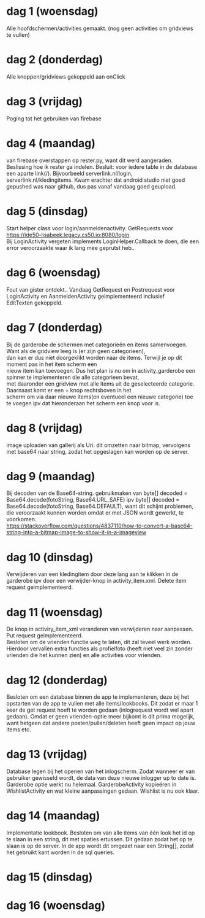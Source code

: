 # dag 1 (woensdag)  
Alle  hoofdschermen/activities gemaakt. (nog geen activities om gridviews te vullen)  
  
# dag 2 (donderdag)  
Alle knoppen/gridviews gekoppeld aan onClick  
  
# dag 3 (vrijdag)  
Poging tot het gebruiken van firebase  
  
# dag 4 (maandag)  
van firebase overstappen op rester.py, want dit werd aangeraden.  
Beslissing hoe ik rester ga indelen. Besluit: voor iedere table in de database een aparte link(/). Bijvoorbeeld serverlink.nl/login,  
serverlink.nl/kledingitems.  Kwam erachter dat android studio niet goed gepushed was naar github, dus pas vanaf vandaag goed geupload.
  
# dag 5 (dinsdag)  
Start helper class voor login/aanmeldenactivity. GetRequests voor https://ide50-lisabeek.legacy.cs50.io:8080/login.  
Bij LoginActivity vergeten implements LoginHelper.Callback te doen, die een error veroorzaakte waar ik lang mee geprutst heb..  
  
# dag 6 (woensdag)  
Fout van gister ontdekt.. Vandaag GetRequest en Postrequest voor LoginActivity en AanmeldenActivity geimplementeerd inclusief   
EditTexten gekoppeld.  
  
# dag 7 (donderdag)  
Bij de garderobe de schermen met categorieën en items samenvoegen. Want als de gridview leeg is (er zijn geen categorieen),  
dan kan er dus niet doorgeklikt worden naar de items. Terwijl je op dit moment pas in het item scherm een  
nieuw item kan toevoegen. Dus het plan is nu om in activity_garderobe een spinner te implementeren die alle categorieen bevat,   
met daaronder een gridview met alle items uit de geselecteerde categorie. Daarnaast komt er een + knop rechtsboven in het   
scherm om via daar nieuwe items(en eventueel een nieuwe categorie) toe te voegen ipv dat hieronderaan het scherm een knop voor is.  
  
# dag 8 (vrijdag)  
image uploaden van gallerij als Uri. dit omzetten naar bitmap, vervolgens met base64 naar string, zodat het opgeslagen kan worden op de server.  
  
# dag 9 (maandag)  
Bij decoden van de Base64-string. gebruikmaken van byte[] decoded = Base64.decode(fotoString, Base64.URL_SAFE) ipv byte[] decoded = Base64.decode(fotoString, Base64.DEFAULT), want dit schijnt problemen, die veroorzaakt kunnen worden omdat er met JSON wordt gewerkt, te voorkomen.  
https://stackoverflow.com/questions/4837110/how-to-convert-a-base64-string-into-a-bitmap-image-to-show-it-in-a-imageview  
  
# dag 10 (dinsdag)  
Verwijderen van een kledingitem door deze lang aan te klikken in de garderobe ipv door een verwijder-knop in activity_item.xml. Delete item request geimplementeerd.  
  
# dag 11 (woensdag)  
De knop in activiry_item_xml veranderen van verwijderen naar aanpassen. Put request geimplementeerd.  
Besloten om de vrienden functie weg te laten, dit zal teveel werk worden. Hierdoor vervallen extra functies als profielfoto (heeft niet veel zin zonder vrienden die het kunnen zien) en alle activities voor vrienden.   
  
# dag 12 (donderdag)  
Besloten om een database binnen de app te implementeren, deze bij het opstarten van de app te vullen met alle items/lookbooks. Dit zodat er maar 1 keer de get request hoeft te worden gedaan (inlogrequest wordt wel apart gedaan). Omdat er geen vrienden-optie meer bijkomt is dit prima mogelijk, want hetgeen dat andere posten/pullen/deleten heeft geen impact op jouw items etc.  
  
# dag 13 (vrijdag) 
Database legen bij het openen van het inlogscherm. Zodat wanneer er van gebruiker gewisseld wordt, de data van deze nieuwe inlogger up to date is. Garderobe optie werkt nu helemaal. GarderobeActivity kopieëren in WishlistActivity en wat kleine aanpassingen gedaan. Wishlist is nu ook klaar.  
  
# dag 14 (maandag)  
Implementatie lookbook. Besloten om van alle items van één look het id op te slaan in een string, dit met spaties ertussen. Dit gedaan zodat het op te slaan is op de server. In de app wordt dit omgezet naar een String[], zodat het gebruikt kant worden in de sql queries.     
# dag 15 (dinsdag)  
# dag 16 (woensdag)  


